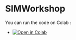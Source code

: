# SIMWorkshop

You can run the code on Colab : 
- [![Open in Colab](https://colab.research.google.com/assets/colab-badge.svg)](https://colab.research.google.com/github/FsiROM/SIMWorkshop/blob/main/FsiROM.ipynb)
